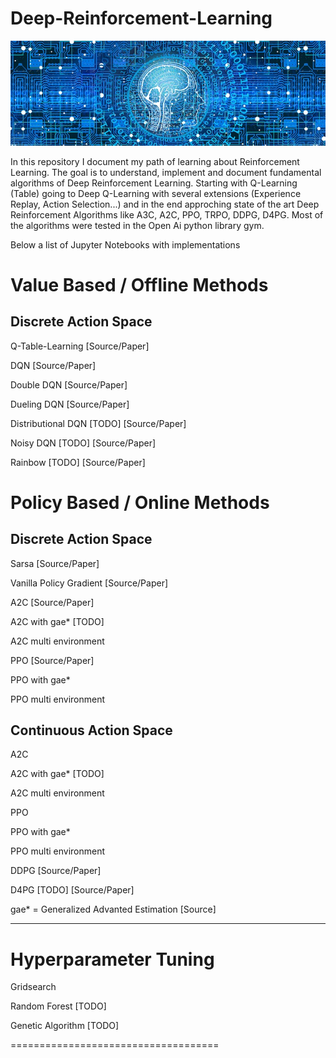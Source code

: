 # Deep-Reinforcement-Learning


![Logo](/imgs/web-3706562_640.jpg)

In this repository I document my path of learning about Reinforcement Learning.
The goal is to understand, implement and document fundamental algorithms of Deep Reinforcement Learning.
Starting with Q-Learning (Table) going to Deep Q-Learning with several extensions (Experience Replay, Action Selection...) and in the end approching state of the art Deep Reinforcement Algorithms like A3C, A2C, PPO, TRPO, DDPG, D4PG.
Most of the algorithms were tested in the Open Ai python library gym. 

Below a list of Jupyter Notebooks with implementations

# Value Based / Offline Methods
## Discrete Action Space

Q-Table-Learning
[Source/Paper]

DQN
[Source/Paper]

Double DQN
[Source/Paper]

Dueling DQN
[Source/Paper]

Distributional DQN [TODO]
[Source/Paper]

Noisy DQN [TODO]
[Source/Paper]

Rainbow [TODO]
[Source/Paper]

# Policy Based / Online Methods
## Discrete Action Space


Sarsa
[Source/Paper]


Vanilla Policy Gradient
[Source/Paper]


A2C
[Source/Paper]

A2C with gae* [TODO]

A2C multi environment


PPO
[Source/Paper]

PPO with gae*

PPO multi environment


## Continuous Action Space

A2C

A2C with gae* [TODO]

A2C multi environment


PPO

PPO with gae*

PPO multi environment




DDPG
[Source/Paper]


D4PG [TODO]
[Source/Paper]

gae* = Generalized Advanted Estimation [Source]
________________________________________________

# Hyperparameter Tuning

Gridsearch

Random Forest [TODO]

Genetic Algorithm [TODO]

====================================


